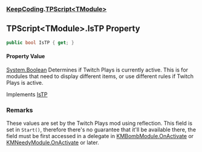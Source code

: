 ### [KeepCoding](KeepCoding.md 'KeepCoding').[TPScript&lt;TModule&gt;](KeepCoding_TPScript_TModule_.md 'KeepCoding.TPScript&lt;TModule&gt;')
## TPScript&lt;TModule&gt;.IsTP Property
```csharp
public bool IsTP { get; }
```
#### Property Value
[System.Boolean](https://docs.microsoft.com/en-us/dotnet/api/System.Boolean 'System.Boolean')
Determines if Twitch Plays is currently active. This is for modules that need to display different items, or use different rules if Twitch Plays is active.  

Implements [IsTP](KeepCoding_ITP_IsTP.md 'KeepCoding.ITP.IsTP')  
### Remarks
These values are set by the Twitch Plays mod using reflection. This field is set in `Start()`, therefore there's no guarantee that it'll be available there, the field must be first accessed in a delegate in [KMBombModule.OnActivate](https://docs.microsoft.com/en-us/dotnet/api/KMBombModule.OnActivate 'KMBombModule.OnActivate') or [KMNeedyModule.OnActivate](https://docs.microsoft.com/en-us/dotnet/api/KMNeedyModule.OnActivate 'KMNeedyModule.OnActivate') or later.  
